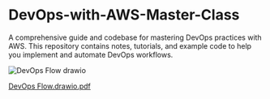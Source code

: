 # DevOps-with-AWS-Master-Class
A comprehensive guide and codebase for mastering DevOps practices with AWS. This repository contains notes, tutorials, and example code to help you implement and automate DevOps workflows.

![DevOps Flow drawio](https://github.com/ITech-Tutorials/DevOps-with-AWS-Master-Class/assets/40340097/26860533-c64d-4a1a-96ad-92d5d1f009f7)



[DevOps Flow.drawio.pdf](https://github.com/user-attachments/files/15871436/DevOps.Flow.drawio.pdf)
